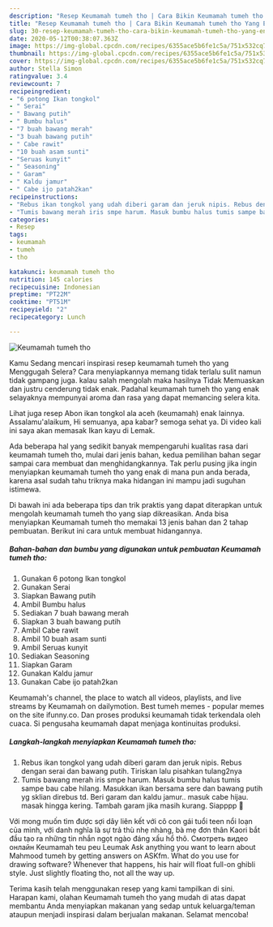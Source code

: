 ```yaml
---
description: "Resep Keumamah tumeh tho | Cara Bikin Keumamah tumeh tho Yang Enak Banget"
title: "Resep Keumamah tumeh tho | Cara Bikin Keumamah tumeh tho Yang Enak Banget"
slug: 30-resep-keumamah-tumeh-tho-cara-bikin-keumamah-tumeh-tho-yang-enak-banget
date: 2020-05-12T00:38:07.363Z
image: https://img-global.cpcdn.com/recipes/6355ace5b6fe1c5a/751x532cq70/keumamah-tumeh-tho-foto-resep-utama.jpg
thumbnail: https://img-global.cpcdn.com/recipes/6355ace5b6fe1c5a/751x532cq70/keumamah-tumeh-tho-foto-resep-utama.jpg
cover: https://img-global.cpcdn.com/recipes/6355ace5b6fe1c5a/751x532cq70/keumamah-tumeh-tho-foto-resep-utama.jpg
author: Stella Simon
ratingvalue: 3.4
reviewcount: 7
recipeingredient:
- "6 potong Ikan tongkol"
- " Serai"
- " Bawang putih"
- " Bumbu halus"
- "7 buah bawang merah"
- "3 buah bawang putih"
- " Cabe rawit"
- "10 buah asam sunti"
- "Seruas kunyit"
- " Seasoning"
- " Garam"
- " Kaldu jamur"
- " Cabe ijo patah2kan"
recipeinstructions:
- "Rebus ikan tongkol yang udah diberi garam dan jeruk nipis. Rebus dengan serai dan bawang putih. Tiriskan lalu pisahkan tulang2nya"
- "Tumis bawang merah iris smpe harum. Masuk bumbu halus tumis sampe bau cabe hilang. Masukkan ikan bersama sere dan bawang putih yg sklian direbus td. Beri garam dan kaldu jamur.. masuk cabe hijau. masak hingga kering. Tambah garam jika masih kurang. Siapppp 🥰"
categories:
- Resep
tags:
- keumamah
- tumeh
- tho

katakunci: keumamah tumeh tho 
nutrition: 145 calories
recipecuisine: Indonesian
preptime: "PT22M"
cooktime: "PT51M"
recipeyield: "2"
recipecategory: Lunch

---
```



![Keumamah tumeh tho](https://img-global.cpcdn.com/recipes/6355ace5b6fe1c5a/751x532cq70/keumamah-tumeh-tho-foto-resep-utama.jpg)

Kamu Sedang mencari inspirasi resep keumamah tumeh tho yang Menggugah Selera? Cara menyiapkannya memang tidak terlalu sulit namun tidak gampang juga. kalau salah mengolah maka hasilnya Tidak Memuaskan dan justru cenderung tidak enak. Padahal keumamah tumeh tho yang enak selayaknya mempunyai aroma dan rasa yang dapat memancing selera kita.

Lihat juga resep Abon ikan tongkol ala aceh (keumamah) enak lainnya. Assalamu&#39;alaikum, Hi semuanya, apa kabar? semoga sehat ya. Di video kali ini saya akan memasak Ikan kayu di Lemak.

Ada beberapa hal yang sedikit banyak mempengaruhi kualitas rasa dari keumamah tumeh tho, mulai dari jenis bahan, kedua pemilihan bahan segar sampai cara membuat dan menghidangkannya. Tak perlu pusing jika ingin menyiapkan keumamah tumeh tho yang enak di mana pun anda berada, karena asal sudah tahu triknya maka hidangan ini mampu jadi suguhan istimewa.


Di bawah ini ada beberapa tips dan trik praktis yang dapat diterapkan untuk mengolah keumamah tumeh tho yang siap dikreasikan. Anda bisa menyiapkan Keumamah tumeh tho memakai 13 jenis bahan dan 2 tahap pembuatan. Berikut ini cara untuk membuat hidangannya.

<!--inarticleads1-->

##### Bahan-bahan dan bumbu yang digunakan untuk pembuatan Keumamah tumeh tho:

1. Gunakan 6 potong Ikan tongkol
1. Gunakan  Serai
1. Siapkan  Bawang putih
1. Ambil  Bumbu halus
1. Sediakan 7 buah bawang merah
1. Siapkan 3 buah bawang putih
1. Ambil  Cabe rawit
1. Ambil 10 buah asam sunti
1. Ambil Seruas kunyit
1. Sediakan  Seasoning
1. Siapkan  Garam
1. Gunakan  Kaldu jamur
1. Gunakan  Cabe ijo patah2kan


Keumamah&#39;s channel, the place to watch all videos, playlists, and live streams by Keumamah on dailymotion. Best tumeh memes - popular memes on the site ifunny.co. Dan proses produksi keumamah tidak terkendala oleh cuaca. Si pengusaha keumamah dapat menjaga kontinuitas produksi. 

<!--inarticleads2-->

##### Langkah-langkah menyiapkan Keumamah tumeh tho:

1. Rebus ikan tongkol yang udah diberi garam dan jeruk nipis. Rebus dengan serai dan bawang putih. Tiriskan lalu pisahkan tulang2nya
1. Tumis bawang merah iris smpe harum. Masuk bumbu halus tumis sampe bau cabe hilang. Masukkan ikan bersama sere dan bawang putih yg sklian direbus td. Beri garam dan kaldu jamur.. masuk cabe hijau. masak hingga kering. Tambah garam jika masih kurang. Siapppp 🥰


Với mong muốn tìm được sợi dây liên kết với cô con gái tuổi teen nổi loạn của mình, với danh nghĩa là sự trả thù nhẹ nhàng, bà mẹ đơn thân Kaori bắt đầu tạo ra những tin nhắn ngọt ngào đáng xấu hổ thô. Смотреть видео онлайн Keumamah teu peu Leumak Ask anything you want to learn about Mahmood tumeh by getting answers on ASKfm. What do you use for drawing software? Whenever that happens, his hair will float full-on ghibli style. Just slightly floating tho, not all the way up. 

Terima kasih telah menggunakan resep yang kami tampilkan di sini. Harapan kami, olahan Keumamah tumeh tho yang mudah di atas dapat membantu Anda menyiapkan makanan yang sedap untuk keluarga/teman ataupun menjadi inspirasi dalam berjualan makanan. Selamat mencoba!
